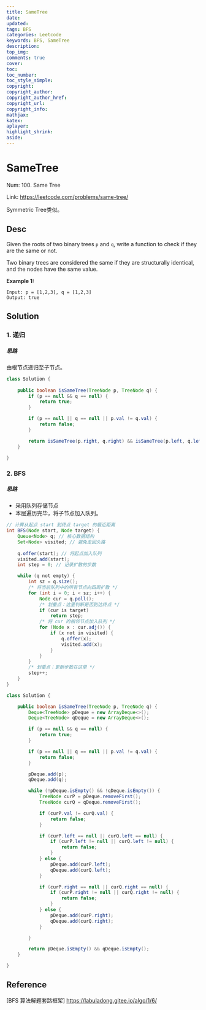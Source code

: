 ```yaml
---
title: SameTree
date: 
updated:
tags: BFS
categories: Leetcode
keywords: BFS, SameTree
description:
top_img:
comments: true
cover:
toc:
toc_number:
toc_style_simple:
copyright:
copyright_author:
copyright_author_href:
copyright_url:
copyright_info:
mathjax:
katex:
aplayer:
highlight_shrink:
aside:
---
```


# SameTree

Num: 100. Same Tree

Link: https://leetcode.com/problems/same-tree/

Symmetric Tree类似。

## Desc

Given the roots of two binary trees `p` and `q`, write a function to check if they are the same or not.

Two binary trees are considered the same if they are structurally identical, and the nodes have the same value.

**Example 1:**

```
Input: p = [1,2,3], q = [1,2,3]
Output: true
```

 

## Solution

### 1. 递归

##### 思路

由根节点递归至子节点。

 

```java
class Solution {
  
    public boolean isSameTree(TreeNode p, TreeNode q) {
        if (p == null && q == null) {
            return true;
        }

        if (p == null || q == null || p.val != q.val) {
            return false;
        }

        return isSameTree(p.right, q.right) && isSameTree(p.left, q.left);
    }

}
```



 

### 2. BFS

##### 思路

- 采用队列存储节点
- 本层遍历完毕，将子节点加入队列。

```java
// 计算从起点 start 到终点 target 的最近距离
int BFS(Node start, Node target) {
    Queue<Node> q; // 核心数据结构
    Set<Node> visited; // 避免走回头路
    
    q.offer(start); // 将起点加入队列
    visited.add(start);
    int step = 0; // 记录扩散的步数

    while (q not empty) {
        int sz = q.size();
        /* 将当前队列中的所有节点向四周扩散 */
        for (int i = 0; i < sz; i++) {
            Node cur = q.poll();
            /* 划重点：这里判断是否到达终点 */
            if (cur is target)
                return step;
            /* 将 cur 的相邻节点加入队列 */
            for (Node x : cur.adj()) {
                if (x not in visited) {
                    q.offer(x);
                    visited.add(x);
                }
            }
        }
        /* 划重点：更新步数在这里 */
        step++;
    }
}
```



 

```java
class Solution {

    public boolean isSameTree(TreeNode p, TreeNode q) {
        Deque<TreeNode> pDeque = new ArrayDeque<>();
        Deque<TreeNode> qDeque = new ArrayDeque<>();

        if (p == null && q == null) {
            return true;
        }

        if (p == null || q == null || p.val != q.val) {
            return false;
        }

        pDeque.add(p);
        qDeque.add(q);

        while (!pDeque.isEmpty() && !qDeque.isEmpty()) {
            TreeNode curP = pDeque.removeFirst();
            TreeNode curQ = qDeque.removeFirst();

            if (curP.val != curQ.val) {
                return false;
            }

            if (curP.left == null || curQ.left == null) {
                if (curP.left != null || curQ.left != null) {
                    return false;
                }
            } else {
                pDeque.add(curP.left);
                qDeque.add(curQ.left);
            }

            if (curP.right == null || curQ.right == null) {
                if (curP.right != null || curQ.right != null) {
                    return false;
                }
            } else {
                pDeque.add(curP.right);
                qDeque.add(curQ.right);
            }

        }

        return pDeque.isEmpty() && qDeque.isEmpty();
    }

}
```

 

## Reference

[BFS 算法解题套路框架] https://labuladong.gitee.io/algo/1/6/